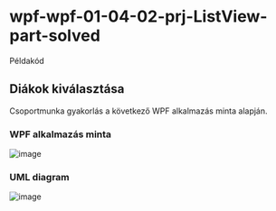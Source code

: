 # wpf-wpf-01-04-02-prj-ListView-part-solved
Példakód
## Diákok kiválasztása
Csoportmunka gyakorlás a következő WPF alkalmazás minta alapján.  
### WPF alkalmazás minta
![image](https://user-images.githubusercontent.com/6060514/118672589-a7ce0000-b7f8-11eb-8b80-b01357140628.png)  
### UML diagram
![image](https://user-images.githubusercontent.com/6060514/118673781-920d0a80-b7f9-11eb-82bb-aec3426e10f4.png)
